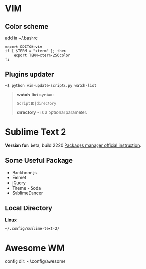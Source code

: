 VIM
===

Color scheme
------------

add in ~/.bashrc

<!-- language: bash -->
    export EDITOR=vim
    if [ $TERM = "xterm" ]; then
        export TERM=xterm-256color
    fi

Plugins updater
--------------

    ~$ python vim-update-scripts.py watch-list

> **watch-list** syntax:
>
>     ScriptID|directory
>
> **directory** - is a optional parameter.

Sublime Text 2
==============

**Version for:** beta, build 2220
[Packages manager official instruction](http://wbond.net/sublime_packages/package_control/installation).

Some Useful Package
-------------------
* Backbone.js
* Emmet
* jQuery
* Theme - Soda
* SublimeDancer


Local Directory
---------------

**Linux:**

    ~/.config/sublime-text-2/

Awesome WM
==========

config dir: ~/.config/awesome
